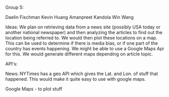 Group 5:

Daelin Fischman
Kevin Huang
Amanpreet Kandola
Win Wang



Ideas: We plan on retrieving data from a news site (possibly USA today or another national newspaper) and then analyzing the articles to find out 
the location being referred to. We would then plot these locations on a map. This can be used to determine if there is media bias, or if one part
of the country has events happening. We might be able to use a Google Maps Api for this. We would generate different maps depending on article topic. 


API's:

News:
NYTimes has a geo API which gives the Lat. and Lon. of stuff that happened. This would make it quite easy to use with google maps.

Google Maps - to plot stuff












